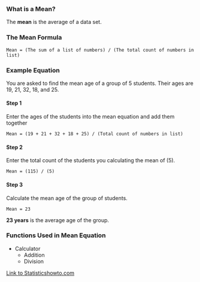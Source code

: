 ### What is a Mean?

The **mean** is the average of a data set.

### The Mean Formula

    Mean = (The sum of a list of numbers) / (The total count of numbers in list)

### Example Equation

You are asked to find the mean age of a group of 5 students.  Their ages are 19, 21, 32, 18, and 25.

#### Step 1
Enter the ages of the students into the mean equation and add them together

    Mean = (19 + 21 + 32 + 18 + 25) / (Total count of numbers in list)
    
#### Step 2
Enter the total count of the students you calculating the mean of (5).

    Mean = (115) / (5)
    
#### Step 3
Calculate the mean age of the group of students.

    Mean = 23
    
**23 years** is the average age of the group.

### Functions Used in Mean Equation

 * Calculator
   * Addition
   * Division


[Link to Statisticshowto.com](https://www.statisticshowto.com/probability-and-statistics/statistics-definitions/mean-median-mode/)

